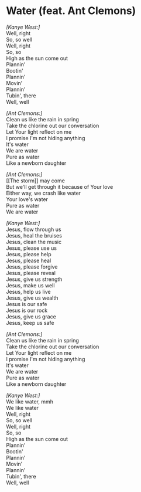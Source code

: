 # Water (feat. Ant Clemons)

_[Kanye West:]_  
Well, right  
So, so well  
Well, right  
So, so  
High as the sun come out  
Plannin'  
Bootin'  
Plannin'  
Movin'  
Plannin'  
Tubin', there  
Well, well  

_[Ant Clemons:]_  
Clean us like the rain in spring  
Take the chlorine out our conversation  
Let Your light reflect on me  
I promise I'm not hiding anything  
It's water  
We are water  
Pure as water  
Like a newborn daughter  

_[Ant Clemons:]_  
[[The storm]] may come  
But we'll get through it because of Your love  
Either way, we crash like water  
Your love's water  
Pure as water  
We are water  

_[Kanye West:]_  
Jesus, flow through us  
Jesus, heal the bruises  
Jesus, clean the music  
Jesus, please use us  
Jesus, please help  
Jesus, please heal  
Jesus, please forgive  
Jesus, please reveal  
Jesus, give us strength  
Jesus, make us well  
Jesus, help us live  
Jesus, give us wealth  
Jesus is our safe  
Jesus is our rock  
Jesus, give us grace  
Jesus, keep us safe  

_[Ant Clemons:]_  
Clean us like the rain in spring  
Take the chlorine out our conversation  
Let Your light reflect on me  
I promise I'm not hiding anything  
It's water  
We are water  
Pure as water  
Like a newborn daughter  

_[Kanye West:]_  
We like water, mmh  
We like water  
Well, right  
So, so well  
Well, right  
So, so  
High as the sun come out  
Plannin'  
Bootin'  
Plannin'  
Movin'  
Plannin'  
Tubin', there  
Well, well
